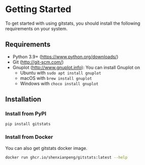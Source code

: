 # Getting Started

To get started with using gitstats, you should install the following requirements on your system.

## Requirements

- Python 3.9+ (https://www.python.org/downloads/)
- Git (http://git-scm.com/)
- Gnuplot (http://www.gnuplot.info): You can install Gnuplot on
  - Ubuntu with `sudo apt install gnuplot`
  - macOS with `brew install gnuplot`
  - Windows with `choco install gnuplot`

## Installation

### Install from PyPI

```bash
pip install gitstats
```

### Install from Docker

You can also get gitstats docker image.

```bash
docker run ghcr.io/shenxianpeng/gitstats:latest --help
```
